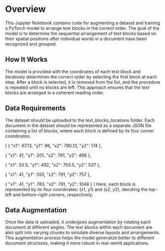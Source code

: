 # Overview

This Jupyter Notebook contains code for augmenting a dataset and training a PyTorch model to arrange text blocks in the correct order. The goal of the model is to determine the sequential arrangement of text blocks based on their spatial positions after individual words in a document have been recognized and grouped.

## How It Works

The model is provided with the coordinates of each text block and iteratively determines the correct order by selecting the first block at each step.
After a block is selected, it is removed from the list, and the procedure is repeated until no blocks are left.
This approach ensures that the text blocks are arranged in a coherent reading order.

## Data Requirements

The dataset should be uploaded to the text_blocks_locations folder.
Each document in the dataset should be represented as a separate JSON file containing a list of blocks, where each block is defined by its four corner coordinates:

[
{ "x1": 67.13, "y1": 96, "x2": 790.13, "y2": 174 },

{ "x1": 41, "y1": 201, "x2": 791, "y2": 466 }, 

{ "x1": 50.5, "y1": 492, "x2": 753.5, "y2": 537 }, 

{ "x1": 41, "y1": 555, "x2": 791, "y2": 757 },

{ "x1": 41, "y1": 783, "x2": 791, "y2": 1048 }
]
Here, each block is represented by its four coordinates: (x1, y1) and (x2, y2), denoting the top-left and bottom-right corners, respectively.

## Data Augmentation 

Once the data is uploaded, it undergoes augmentation by rotating each document at different angles.
The text blocks within each document are also split into varying chunks to simulate diverse layouts and arrangements.
This augmentation process helps the model generalize better to different document structures, making it more robust in real-world applications.


